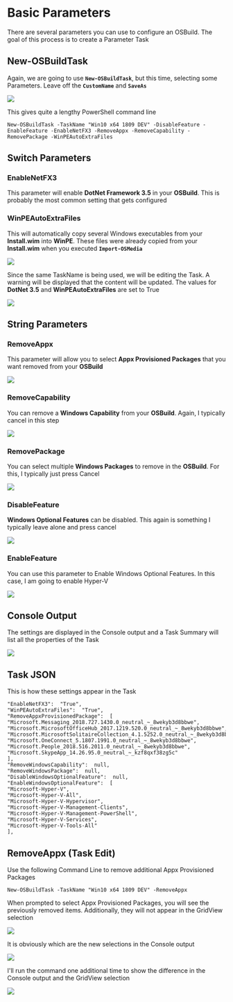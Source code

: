 # Basic Parameters

There are several parameters you can use to configure an OSBuild.  The goal of this process is to create a Parameter Task

## New-OSBuildTask

Again, we are going to use **`New-OSBuildTask`**, but this time, selecting some Parameters.  Leave off the **`CustomName`** and **`SaveAs`**

![](../../../../.gitbook/assets/image%20%28246%29.png)

This gives quite a lengthy PowerShell command line

```text
New-OSBuildTask -TaskName "Win10 x64 1809 DEV" -DisableFeature -EnableFeature -EnableNetFX3 -RemoveAppx -RemoveCapability -RemovePackage -WinPEAutoExtraFiles
```

## Switch Parameters

### EnableNetFX3

This parameter will enable **DotNet Framework 3.5** in your **OSBuild**.  This is probably the most common setting that gets configured

### WinPEAutoExtraFiles

This will automatically copy several Windows executables from your **Install.wim** into **WinPE**.  These files were already copied from your **Install.wim** when you executed **`Import-OSMedia`**

![](../../../../.gitbook/assets/image%20%28149%29.png)

Since the same TaskName is being used, we will be editing the Task.  A warning will be displayed that the content will be updated.  The values for **DotNet 3.5** and **WinPEAutoExtraFiles** are set to True

![](../../../../.gitbook/assets/image%20%2827%29.png)

## String Parameters

### RemoveAppx

This parameter will allow you to select **Appx Provisioned Packages** that you want removed from your **OSBuild**

![](../../../../.gitbook/assets/image%20%28205%29.png)

### RemoveCapability

You can remove a **Windows Capability** from your **OSBuild**.  Again, I typically cancel in this step

![](../../../../.gitbook/assets/image%20%28185%29.png)

### RemovePackage

You can select multiple **Windows Packages** to remove in the **OSBuild**.  For this, I typically just press Cancel

![](../../../../.gitbook/assets/image%20%28253%29.png)

### DisableFeature

**Windows Optional Features** can be disabled.  This again is something I typically leave alone and press cancel

![](../../../../.gitbook/assets/image%20%28292%29.png)

### EnableFeature

You can use this parameter to Enable Windows Optional Features.  In this case, I am going to enable Hyper-V

![](../../../../.gitbook/assets/image%20%28324%29.png)

## Console Output

The settings are displayed in the Console output and a Task Summary will list all the properties of the Task



![](../../../../.gitbook/assets/image%20%2892%29.png)

## Task JSON

This is how these settings appear in the Task

```text
"EnableNetFX3":  "True",
"WinPEAutoExtraFiles":  "True",
"RemoveAppxProvisionedPackage":  [
"Microsoft.Messaging_2018.727.1430.0_neutral_~_8wekyb3d8bbwe",
"Microsoft.MicrosoftOfficeHub_2017.1219.520.0_neutral_~_8wekyb3d8bbwe",
"Microsoft.MicrosoftSolitaireCollection_4.1.5252.0_neutral_~_8wekyb3d8bbwe",
"Microsoft.OneConnect_5.1807.1991.0_neutral_~_8wekyb3d8bbwe",
"Microsoft.People_2018.516.2011.0_neutral_~_8wekyb3d8bbwe",
"Microsoft.SkypeApp_14.26.95.0_neutral_~_kzf8qxf38zg5c"
],
"RemoveWindowsCapability":  null,
"RemoveWindowsPackage":  null,
"DisableWindowsOptionalFeature":  null,
"EnableWindowsOptionalFeature":  [
"Microsoft-Hyper-V",
"Microsoft-Hyper-V-All",
"Microsoft-Hyper-V-Hypervisor",
"Microsoft-Hyper-V-Management-Clients",
"Microsoft-Hyper-V-Management-PowerShell",
"Microsoft-Hyper-V-Services",
"Microsoft-Hyper-V-Tools-All"
],
```

## RemoveAppx \(Task Edit\)

Use the following Command Line to remove additional Appx Provisioned Packages

```text
New-OSBuildTask -TaskName "Win10 x64 1809 DEV" -RemoveAppx
```

When prompted to select Appx Provisioned Packages, you will see the previously removed items.  Additionally, they will not appear in the GridView selection

![](../../../../.gitbook/assets/image%20%28363%29.png)

It is obviously which are the new selections in the Console output

![](../../../../.gitbook/assets/image%20%28287%29.png)

I'll run the command one additional time to show the difference in the Console output and the GridView selection

![](../../../../.gitbook/assets/image%20%28159%29.png)

